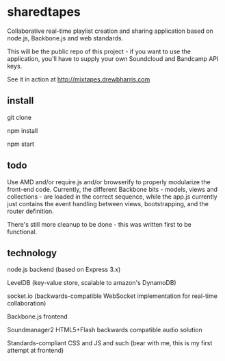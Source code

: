 sharedtapes
========

Collaborative real-time playlist creation and sharing application based on node.js, Backbone.js and web standards.

This will be the public repo of this project - if you want to use the application, you'll have to supply your own Soundcloud and Bandcamp API keys.

See it in action at http://mixtapes.drewbharris.com

install
--------

git clone

npm install

npm start


todo
--------

Use AMD and/or require.js and/or browserify to properly modularize the front-end code.  Currently, the different 
Backbone bits - models, views and collections - are loaded in the correct sequence, while the app.js currently
just contains the event handling between views, bootstrapping, and the router definition.

There's still more cleanup to be done - this was written first to be functional.

technology
--------

node.js backend (based on Express 3.x)

LevelDB (key-value store, scalable to amazon's DynamoDB)

socket.io (backwards-compatible WebSocket implementation for real-time collaboration)

Backbone.js frontend

Soundmanager2 HTML5+Flash backwards compatible audio solution

Standards-compliant CSS and JS and such (bear with me, this is my first attempt at frontend)
